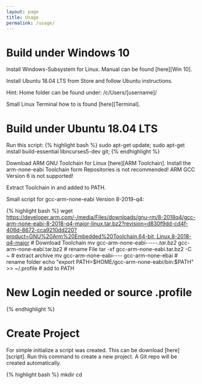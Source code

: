 ```yaml
---
layout: page
title: Usage
permalink: /usage/
---
```

Build under Windows 10
===============================

Install Windows-Subsystem for Linux.
Manual can be found [here][Win 10].

Install Ubuntu 18.04 LTS from Store and follow Ubuntu instructions.

Hint: Home folder can be found under: /c/Users/[username]/

Small Linux Terminal how to is found [here][Terminal].

Build under Ubuntu 18.04 LTS 
===============================

Run this script:
{% highlight bash %}
sudo apt-get update; sudo apt-get install build-essential libncurses5-dev git;
{% endhighlight %}

Download ARM GNU Toolchain for Linux [here][ARM Toolchain]. Install the arm-none-eabi Toolchain form Repositories is not recommended!
ARM GCC Version 6 is not supported!

Extract Toolchain in and added to PATH.

Small script for gcc-arm-none-eabi Version 8-2019-q4:

{% highlight bash %}
wget https://developer.arm.com/-/media/Files/downloads/gnu-rm/8-2018q4/gcc-arm-none-eabi-8-2018-q4-major-linux.tar.bz2?revision=d830f9dd-cd4f-406d-8672-cca9210dd220?product=GNU%20Arm%20Embedded%20Toolchain,64-bit,,Linux,8-2018-q4-major # Download Toolchain
mv gcc-arm-none-eabi-*-*-*-*-*.tar.bz2* gcc-arm-none-eabi.tar.bz2 # rename File
tar -xf gcc-arm-none-eabi.tar.bz2 -C ~ # extract archive
mv gcc-arm-none-eabi-*-*-*-* gcc-arm-none-ebai # rename folder
echo "export PATH=$HOME/gcc-arm-none-eabi/bin:\$PATH" >> ~/.profile # add to PATH
# New Login needed or source .profile
{% endhighlight %}


Create Project
==============
For simple initialize a script was created. This can be download [here][script]. Run this command to create a new project. A Git repo will be created automatically.

{% highlight bash %}
mkdir <projekt dir>
cd <project dir>
<script location>/createProcect.sh <projectname> master
{% endhighlight %}

After the creation small sample files will be created at this location plus submodules linkt to the project files at github.

The Build System use Kbuild. A graphical Interface to configure the project is installed. Use this commands to configure the project:

{% highlight bash %}
make menuconfig
{% endhighlight %}

[docu]: /doxygen
[script]: https://github.com/FreeRTOSHAL/fhal-buildsystem/blob/master/createProject.sh
[ARM Toolchain]: https://developer.arm.com/tools-and-software/open-source-software/developer-tools/gnu-toolchain/gnu-rm/downloads
[Win 10]: https://docs.microsoft.com/en-us/windows/wsl/install-win10
[Terminal]: http://www.linuxandubuntu.com/home/10-basic-linux-commands-that-every-linux-newbies-should-remember
